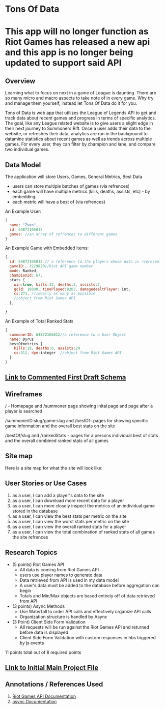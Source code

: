 # Tons Of Data
# This app will no longer function as Riot Games has released a new api and this app is no longer being updated to support said API
## Overview

Learning what to focus on next in a game of League is daunting. There are so many micro and macro aspects to take note of in every game. Why try and manage them yourself, instead let Tons Of Data do it for you.

Tons of Data is web app that utilizes the League of Legends API to get and track data about recent games and progress in terms of specific analytics. The goal, like any League related website is to give users a slight edge in their next journey to Summoners Rift. Once a user adds their data to the website, or refreshes their data, analytics are run in the background to datamine statistics about recent games as well as trends across multiple games. For every user, they can filter by champion and lane, and compare two individual games.


## Data Model

The application will store Users, Games, General Metrics, Best Data

* users can store multiple batches of games (via refrences)
* each game will have multiple metrics (kills, deaths, assists, etc) - by embedding
* each metric will have a best of (via refrences)

An Example User:

```javascript
{
  name: "Zven",
  id: 64872106812
  games: //an array of refrences to different games
}
```

An Example Game with Embedded Items:

```javascript
{
  id: 64872106812 // a reference to the players whose data is represented
  gameID:, 3229820//Riot API game number
  mode: Ranked,
  championId: 67,
  stats {
    win:true, kills:12, deaths:3, assists:7,
    gold: 10000, timePlayed:8203, damagedealtPlayer: int,
    cs:271, //ideally as many as possible 
    //object from Riot Games API
  },

}
```

An Example of Total Ranked Stats

```javascript
{
  summonerID: 64872106812//a reference to a User Object
  name: Dyrus
  bestOfmetrics {
    kills:18, deaths:0, assists:24
    cs:312, dpm:integer  //object from Riot Games API
  }
}
```


## [Link to Commented First Draft Schema](TonsOfData/db.js) 

## Wireframes

/ - Homepage and /summoner page showing inital page and page after a player is searched


/summonerID:slug/game:slug and /bestOf- pages for showing specific game information and the overall best stats on the site


/bestOf/slug and /rankedStats - pages for a persons individual best of stats and the overall combined ranked stats of all games


## Site map
Here is a site map for what the site will look like:


## User Stories or Use Cases

1. as a user, I can add a player's data to the site
2. as a user, I can download more recent data for a player
3. as a user, I can more closely inspect the metrics of an individual game stored in the database
4. as a user, I can view the best stats per metric on the site
5. as a user, I can view the worst stats per metric on the site
6. as a user, I can view the overall ranked stats for a player
7. as a user, I can view the total combination of ranked stats of all games the site refrences

## Research Topics

* (5 points) Riot Games API 
    * All data is coming from Riot Games API
    * users use player names to generate data
    * Data retrieved from API is used in my data model 
    * A user's data must be added to the database before aggregation can begin
    * Totals and Min/Max objects are based entirely off of data retrieved from API
* (3 points) Async Methods
    * Use Waterfall to order API calls and effectively organize API calls
    * Organization structure is handled by Async
* (3 Point) Client Side Form Validation
    * All requests will be run against the Riot Games API and returned before data is displayed
    * Client Side Form Validation with custom responses in hbs triggered by js events

11 points total out of 8 required points


## [Link to Initial Main Project File](TonsOfData/app.js) 

## Annotations / References Used

1. [Riot Games API Documentation](https://developer.riotgames.com/api-methods/)
2. [async Documentation](https://caolan.github.io/async/docs.html) 
